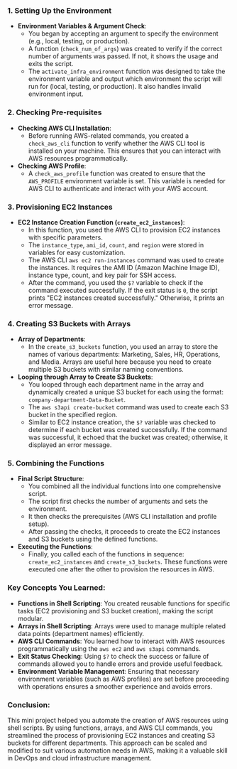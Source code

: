 
### 1. **Setting Up the Environment**
   - **Environment Variables & Argument Check**: 
     - You began by accepting an argument to specify the environment (e.g., local, testing, or production).
     - A function (`check_num_of_args`) was created to verify if the correct number of arguments was passed. If not, it shows the usage and exits the script.
     - The `activate_infra_environment` function was designed to take the environment variable and output which environment the script will run for (local, testing, or production). It also handles invalid environment input.

### 2. **Checking Pre-requisites**
   - **Checking AWS CLI Installation**:
     - Before running AWS-related commands, you created a `check_aws_cli` function to verify whether the AWS CLI tool is installed on your machine. This ensures that you can interact with AWS resources programmatically.
   - **Checking AWS Profile**:
     - A `check_aws_profile` function was created to ensure that the `AWS_PROFILE` environment variable is set. This variable is needed for AWS CLI to authenticate and interact with your AWS account.

### 3. **Provisioning EC2 Instances**
   - **EC2 Instance Creation Function (`create_ec2_instances`)**:
     - In this function, you used the AWS CLI to provision EC2 instances with specific parameters.
     - The `instance_type`, `ami_id`, `count`, and `region` were stored in variables for easy customization.
     - The AWS CLI `aws ec2 run-instances` command was used to create the instances. It requires the AMI ID (Amazon Machine Image ID), instance type, count, and key pair for SSH access.
     - After the command, you used the `$?` variable to check if the command executed successfully. If the exit status is `0`, the script prints "EC2 instances created successfully." Otherwise, it prints an error message.

### 4. **Creating S3 Buckets with Arrays**
   - **Array of Departments**:
     - In the `create_s3_buckets` function, you used an array to store the names of various departments: Marketing, Sales, HR, Operations, and Media. Arrays are useful here because you need to create multiple S3 buckets with similar naming conventions.
   - **Looping through Array to Create S3 Buckets**:
     - You looped through each department name in the array and dynamically created a unique S3 bucket for each using the format: `company-department-Data-Bucket`.
     - The `aws s3api create-bucket` command was used to create each S3 bucket in the specified region.
     - Similar to EC2 instance creation, the `$?` variable was checked to determine if each bucket was created successfully. If the command was successful, it echoed that the bucket was created; otherwise, it displayed an error message.

### 5. **Combining the Functions**
   - **Final Script Structure**:
     - You combined all the individual functions into one comprehensive script.
     - The script first checks the number of arguments and sets the environment.
     - It then checks the prerequisites (AWS CLI installation and profile setup).
     - After passing the checks, it proceeds to create the EC2 instances and S3 buckets using the defined functions.
   - **Executing the Functions**:
     - Finally, you called each of the functions in sequence: `create_ec2_instances` and `create_s3_buckets`. These functions were executed one after the other to provision the resources in AWS.

### Key Concepts You Learned:
- **Functions in Shell Scripting**: You created reusable functions for specific tasks (EC2 provisioning and S3 bucket creation), making the script modular.
- **Arrays in Shell Scripting**: Arrays were used to manage multiple related data points (department names) efficiently.
- **AWS CLI Commands**: You learned how to interact with AWS resources programmatically using the `aws ec2` and `aws s3api` commands.
- **Exit Status Checking**: Using `$?` to check the success or failure of commands allowed you to handle errors and provide useful feedback.
- **Environment Variable Management**: Ensuring that necessary environment variables (such as AWS profiles) are set before proceeding with operations ensures a smoother experience and avoids errors.

### Conclusion:
This mini project helped you automate the creation of AWS resources using shell scripts. By using functions, arrays, and AWS CLI commands, you streamlined the process of provisioning EC2 instances and creating S3 buckets for different departments. This approach can be scaled and modified to suit various automation needs in AWS, making it a valuable skill in DevOps and cloud infrastructure management.
